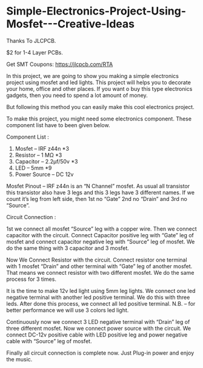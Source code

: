 # Simple-Electronics-Project-Using-Mosfet---Creative-Ideas

Thanks To JLCPCB.

$2 for 1-4 Layer PCBs.

Get SMT Coupons: https://jlcpcb.com/RTA



In this project, we are going to show you making a simple electronics project using mosfet and led lights. This project will helps you to decorate your home, office and other places. If you want o buy this type electronics gadgets, then you need to spend a lot amount of money.

But following this method you can easily make this cool electronics project.
 
 
To make this project, you might need some electronics component. These component list have to been given below.

Component List :

1.	Mosfet – IRF z44n *3
2.	Resistor –  1 MΩ *3
3.	Capacitor – 2.2µf/50v *3
4.	LED – 5mm *9
5.	Power Source – DC 12v


Mosfet Pinout – 
IRF z44n is an “N Channel” mosfet. As usual all transistor this transistor also have 3 legs and this 3 legs have 3 different names. If we count it’s leg from left side, then 1st no “Gate” 2nd no “Drain” and 3rd no “Source”.

Circuit Connection : 

1st we connect all mosfet “Source” leg with a copper wire. Then we connect capacitor with the circuit. Connect Capacitor positive leg with “Gate” leg of mosfet and connect capacitor negative leg with “Source” leg of mosfet. We do the same thing with 3 capacitor and 3 mosfet.

Now We Connect Resistor with the circuit. Connect resistor one terminal  with 1 mosfet “Drain” and other terminal with “Gate” leg of another mosfet. That means we connect resistor with two different mosfet. We do the same process for 3 times.

It is the time to make 12v led light using 5mm leg lights. We connect one led  negative terminal with another led positive terminal. We do this with three leds. After done this process, we connect all led positive terminal. 
N.B. – for better performance we will use 3 colors led light.


Continuously now we connect 3 LED negative terminal with “Drain” leg of three different mosfet. Now we connect power source with the circuit. We connect DC-12v positive cable with LED positive leg and power negative cable with “Source” leg of mosfet.

Finally all circuit connection is complete now. Just Plug-in power and enjoy the music.
